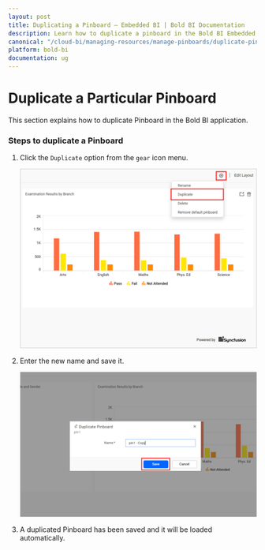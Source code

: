 ```yaml
---
layout: post
title: Duplicating a Pinboard – Embedded BI | Bold BI Documentation
description: Learn how to duplicate a pinboard in the Bold BI Embedded. Pinboard is a collection of widgets from various dashboards pinned to it.
canonical: "/cloud-bi/managing-resources/manage-pinboards/duplicate-pinboards/"
platform: bold-bi
documentation: ug
---
```


# Duplicate a Particular Pinboard

This section explains how to duplicate Pinboard in the Bold BI application.

### Steps to duplicate a Pinboard

1. Click the `Duplicate` option from the `gear` icon menu.

    ![Duplicate Option](/static/assets/embedded/managing-resources/manage-pinboards/images/duplicate-option.png)

2. Enter the new name and save it.

    ![Save Duplicate](/static/assets/embedded/managing-resources/manage-pinboards/images/save-duplicate.png)

3. A duplicated Pinboard has been saved and it will be loaded automatically.